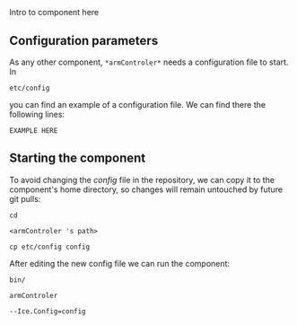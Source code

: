 ```
```
#
``` armControler
```
Intro to component here


## Configuration parameters
As any other component,
``` *armControler* ```
needs a configuration file to start. In

    etc/config

you can find an example of a configuration file. We can find there the following lines:

    EXAMPLE HERE

    
## Starting the component
To avoid changing the *config* file in the repository, we can copy it to the component's home directory, so changes will remain untouched by future git pulls:

    cd

``` <armControler 's path> ```

    cp etc/config config
    
After editing the new config file we can run the component:

    bin/

```armControler ```

    --Ice.Config=config
